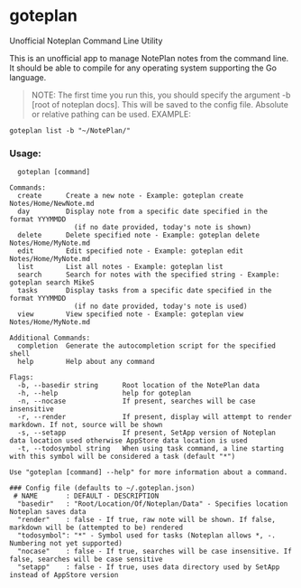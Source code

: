 # goteplan
Unofficial Noteplan Command Line Utility

This is an unofficial app to manage NotePlan notes from the command line. It should be able to compile for any operating system supporting the Go language.

>NOTE: The first time you run this, you should specify the argument -b [root of noteplan docs]. This will be saved to the config file. Absolute or relative pathing can be used.
EXAMPLE:
``` 
goteplan list -b "~/NotePlan/"
```

### Usage:
```
  goteplan [command]

Commands:
  create      Create a new note - Example: goteplan create Notes/Home/NewNote.md
  day         Display note from a specific date specified in the format YYYMMDD 
                (if no date provided, today's note is shown)
  delete      Delete specified note - Example: goteplan delete Notes/Home/MyNote.md
  edit        Edit specified note - Example: goteplan edit Notes/Home/MyNote.md
  list        List all notes - Example: goteplan list
  search      Search for notes with the specified string - Example: goteplan search MikeS
  tasks       Display tasks from a specific date specified in the format YYYMMDD 
                (if no date provided, today's note is used)
  view        View specified note - Example: goteplan view Notes/Home/MyNote.md

Additional Commands:
  completion  Generate the autocompletion script for the specified shell
  help        Help about any command

Flags:
  -b, --basedir string      Root location of the NotePlan data
  -h, --help                help for goteplan
  -n, --nocase              If present, searches will be case insensitive
  -r, --render              If present, display will attempt to render markdown. If not, source will be shown
  -s, --setapp              If present, SetApp version of Noteplan data location used otherwise AppStore data location is used
  -t, --todosymbol string   When using task command, a line starting with this symbol will be considered a task (default "*")

Use "goteplan [command] --help" for more information about a command.

### Config file (defaults to ~/.goteplan.json)
 # NAME       : DEFAULT - DESCRIPTION
  "basedir"   : "Root/Location/Of/Noteplan/Data" - Specifies location Noteplan saves data
  "render"    : false - If true, raw note will be shown. If false, markdown will be (attempted to be) rendered
  "todosymbol": "*" - Symbol used for tasks (Noteplan allows *, -. Numbering not yet supported) 
  "nocase"    : false - If true, searches will be case insensitive. If false, searches will be case sensitive
  "setapp"    : false - If true, uses data directory used by SetApp instead of AppStore version

```
